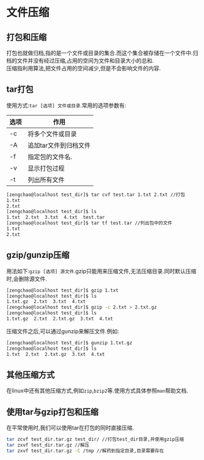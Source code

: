 # 文件压缩

## 打包和压缩

打包也就做归档,指的是一个文件或目录的集合.而这个集合被存储在一个文件中.归档的文件并没有经过压缩,占用的空间为文件和目录大小的总和.  
压缩指利用算法,把文件占用的空间减少,但是不会影响文件的内容.

## tar打包

使用方式:```tar [选项] 文件或目录```.常用的选项参数有:

选项|作用
-|-
-c|将多个文件或目录
-A|追加tar文件到归档文件
-f|指定包的文件名.
-v|显示打包过程
-t|列出所有文件

```bash
[zengchao@localhost test_dir]$ tar cvf test.tar 1.txt 2.txt //打包
1.txt
2.txt
[zengchao@localhost test_dir]$ ls
1.txt  2.txt  3.txt  4.txt  test.tar
[zengchao@localhost test_dir]$ tar tf test.tar //列出包中的文件
1.txt
2.txt
```

## gzip/gunzip压缩

用法如下:```gzip [选项] 源文件```.gzip只能用来压缩文件,无法压缩目录.同时默认压缩时,会删除源文件.

```bash
[zengchao@localhost test_dir]$ gzip 1.txt 
[zengchao@localhost test_dir]$ ls
1.txt.gz  2.txt  3.txt  4.txt
[zengchao@localhost test_dir]$ gzip -c 2.txt > 2.txt.gz
[zengchao@localhost test_dir]$ ls
1.txt.gz  2.txt  2.txt.gz  3.txt  4.txt
```

压缩文件之后,可以通过gunzip来解压文件.例如:

```bash
[zengchao@localhost test_dir]$ gunzip 1.txt.gz 
[zengchao@localhost test_dir]$ ls
1.txt  2.txt  2.txt.gz  3.txt  4.txt
```

## 其他压缩方式

在linux中还有其他压缩方式,例如```zip```,```bzip2```等.使用方式具体参照```man```帮助文档.

## 使用tar与gzip打包和压缩

在平常使用时,我们可以使用tar在打包的同时直接压缩.

```bash
tar zcvf test_dir.tar.gz test_dir/ //打包test_dir目录,并使用gzip压缩
tar zxvf test_dir.tar.gz //解压
tar zxvf test_dir.tar.gz -C /tmp //解药到指定目录,目录需要存在
```
